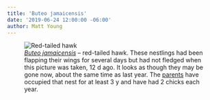 ```yaml
---
title: 'Buteo jamaicensis'
date: '2019-06-24 12:00:00 -06:00'
author: Matt Young
---
```


<figure>
<img src="{{ site.baseurl }}/uploads/2019/IMG_3150_Red_Tailed_Hawk_600_V.jpg" alt="Red-tailed hawk"/>
<figcaption>
<a href="https://www.allaboutbirds.org/guide/Red-tailed_Hawk/overview"><i>Buteo jamaicensis</i></a> &ndash; red-tailed hawk. These nestlings had been flapping their wings for several days but had not fledged when this picture was taken, 12 d ago. It looks as though they may be gone now, about the same time as last year. The <a href="https://pandasthumb.org/archives/2017/06/buteo-jamaicensis.html">parents</a> have occupied that nest for at least 3 y and have had 2 chicks each year. 
</figcaption>
</figure>

